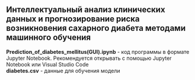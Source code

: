 ## Интеллектуальный анализ клинических данных и прогнозирование риска возникновения сахарного диабета методами машинного обучения

__Prediction_of_diabetes_mellitus(GUI).ipynb__ - код программы в формате Jupyter Notebook. Рекомендуется открывать с помощью Jupyter Notebook или Visual Studio Code<br/>
__diabetes.csv__ - данные для обучения модели